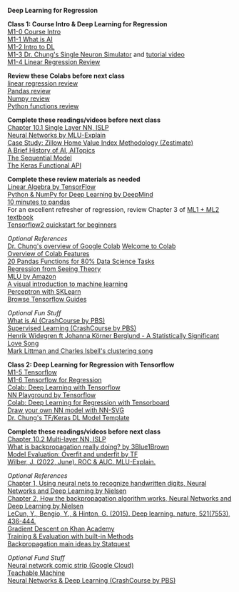 **Deep Learning for Regression**  

**Class 1: Course Intro & Deep Learning for Regression**  
[M1-0 Course Intro](https://www.dropbox.com/scl/fi/jfzmyx2l4ma6quiumjv6d/M1-1-AI-Course-Introduction.pptx?rlkey=4x0bxciqyu49hxf95cvrravq1&dl=0)  
[M1-1 What is AI](https://www.dropbox.com/scl/fi/epdabsnjn17tih6zwj5mo/M1-1-what-is-AI.pptx?rlkey=fo4j1nq6rznfc6lewg5pps0dr&dl=0)  
[M1-2 Intro to DL](https://www.dropbox.com/scl/fi/buxnfp6912r6w22a0mc7s/M1-2-intro-to-DL.pptx?rlkey=0kfqdvle480ayw9mi1xigxrtc&dl=0)  
[M1-3 Dr. Chung's Single Neuron Simulator](https://docs.google.com/spreadsheets/d/1KDGiwAF2GStEZc2WUgbJ7CE7NHktZhAVpcRNulHfqpw/edit?usp=sharing) and [tutorial video](https://www.youtube.com/watch?v=r9WOZs42Evw&list=PLjomhJShbk6RectVgKBsbhGZ5KCACyvKq&index=3)  
[M1-4 Linear Regression Review](https://www.dropbox.com/scl/fi/vf0dzuagmc0k3s7mtojhw/M1-4-regression-review.pptx?rlkey=544llky6vnijzahvv7736tj3h&dl=0)  

**Review these Colabs before next class**  
[linear regression review](https://colab.research.google.com/drive/1vKXdFFfMwA92GkTQdN7PAvs5LOMRRrFb?usp=drive_link)  
[Pandas review](https://drive.google.com/file/d/10Tl_-KXy4JdZTYiZZTHFUdYy276PFbga/view?usp=sharing)  
[Numpy review](https://drive.google.com/file/d/10S-7uh4CvtdCB2YJLF-eDcnVJ8y4l9gV/view?usp=sharing)  
[Python functions review](https://colab.research.google.com/drive/1sTsh0ICGwa_sku9oCR8v3MnK0IqYauMn?usp=drive_link)  

**Complete these readings/videos before next class**  
[Chapter 10.1 Single Layer NN, ISLP](https://hastie.su.domains/ISLP/ISLP_website.pdf.download.html)  
[Neural Networks by MLU-Explain](https://mlu-explain.github.io/neural-networks/)  
[Case Study: Zillow Home Value Index Methodology (Zestimate)](https://www.zillow.com/research/methodology-neural-zhvi-32128/)  
[A Brief History of AI, AITopics](https://aitopics.org/misc/brief-history)  
[The Sequential Model](https://www.tensorflow.org/guide/keras/sequential_model)  
[The Keras Functional API](https://www.tensorflow.org/guide/keras/functional)  

**Complete these review materials as needed**  
[Linear Algebra by TensorFlow](https://youtu.be/LlKAna21fLE)  
[Python & NumPy for Deep Learning by DeepMind](https://colab.research.google.com/github/deepmind/educational/blob/master/colabs/summer_schools/intro_to_python_numpy_for_deep_learning.ipynb)  
[10 minutes to pandas](https://pandas.pydata.org/docs/user_guide/10min.html)  
For an excellent refresher of regression, review Chapter 3 of [ML1 + ML2 textbook](https://hastie.su.domains/ISLP/ISLP_website.pdf.download.html)  
[Tensorflow2 quickstart for beginners](https://www.tensorflow.org/tutorials/quickstart/beginner)  

*Optional References*  
[Dr. Chung's overview of Google Colab](https://youtu.be/p7VdFVm8TJg) 
[Welcome to Colab](https://colab.research.google.com/drive/https:/colab.research.google.com/drive/1LfDI7cDOmnbsYAfwqu9l4h3FQSG8dJrz)  
[Overview of Colab Features](https://colab.research.google.com/notebooks/basic_features_overview.ipynb)  
[20 Pandas Functions for 80% Data Science Tasks](https://www.kaggle.com/code/youssef19/20-pandas-functions-for-80-data-science-tasks?scriptVersionId=118961959)  
[Regression from Seeing Theory](https://seeing-theory.brown.edu/#secondPage/chapter6)  
[MLU by Amazon](https://mlu-explain.github.io/)  
[A visual introduction to machine learning](http://www.r2d3.us/visual-intro-to-machine-learning-part-1/)  
[Perceptron with SKLearn](https://scikit-learn.org/stable/modules/linear_model.html#perceptron)  
[Browse Tensorflow Guides](https://www.tensorflow.org/guide) 

*Optional Fun Stuff*  
[What is AI (CrashCourse by PBS)](https://www.youtube.com/watch?v=a0_lo_GDcFw&list=PL8dPuuaLjXtO65LeD2p4_Sb5XQ51par_b&index=2&t=1s)  
[Supervised Learning (CrashCourse by PBS)](https://www.youtube.com/watch?v=4qVRBYAdLAo&list=PL8dPuuaLjXtO65LeD2p4_Sb5XQ51par_b&index=3)  
[Henrik Widegren ft Johanna Körner Berglund - A Statistically Significant Love Song](https://www.youtube.com/watch?v=tVx2V75hWRY)  
[Mark Littman and Charles Isbell's clustering song](https://www.youtube.com/watch?v=MAU0gQXn28s&list=PLrpsa0hmc1hxKEl6PFWBl5Yt2zNNRbbx8&index=11)  

**Class 2: Deep Learning for Regression with Tensorflow**  
[M1-5 Tensorflow](https://www.dropbox.com/scl/fi/jwbo2yp5ckbtujr85t9ar/M1-5-TF.pptx?rlkey=nvl6dw261ku4jc5ggmnceta76&dl=0)  
[M1-6 Tensorflow for Regression](https://www.dropbox.com/scl/fi/kqixuk77sxzh744wm8zf1/M1-6-TF-for-regression.pptx?rlkey=7iz4gy1sjqb127tc5s270skty&dl=0)  
[Colab: Deep Learning with Tensorflow](https://colab.research.google.com/drive/1fCEu0cIj8raD1o5fqLSLL9j7pgVcCZJ0)  
[NN Playground by Tensorflow](https://playground.tensorflow.org/#activation=tanh&batchSize=10&dataset=circle&regDataset=reg-plane&learningRate=0.03&regularizationRate=0&noise=0&networkShape=4,2&seed=0.56945&showTestData=false&discretize=false&percTrainData=50&x=true&y=true&xTimesY=false&xSquared=false&ySquared=false&cosX=false&sinX=false&cosY=false&sinY=false&collectStats=false&problem=classification&initZero=false&hideText=false)  
[Colab: Deep Learning for Regression with Tensorboard](https://colab.research.google.com/drive/1AG5jwdCNAZTO9U8ZgHF7vYRPHKpn88YL?usp=sharing)  
[Draw your own NN model with NN-SVG](http://alexlenail.me/NN-SVG/index.html)  
[Dr. Chung's TF/Keras DL Model Template](https://docs.google.com/document/d/1S1nml6eqTolm0V40A8coF2jm8ut8D0bWs4HB-VU0uyM/edit#)  

**Complete these readings/videos before next class**    
[Chapter 10.2 Multi-layer NN, ISLP](https://hastie.su.domains/ISLP/ISLP_website.pdf.download.html)  
[What is backpropagation really doing? by 3Blue1Brown](https://www.youtube.com/watch?v=Ilg3gGewQ5U&t=1s)  
[Model Evaluation: Overfit and underfit by TF](https://www.tensorflow.org/tutorials/keras/overfit_and_underfit)  
[Wilber, J. (2022, June). ROC & AUC. MLU-Explain.](https://mlu-explain.github.io/roc-auc/)  

*Optional References*  
[Chapter 1, Using neural nets to recognize handwritten digits, Neural Networks and Deep Learning by Nielsen](http://neuralnetworksanddeeplearning.com/chap1.html)  
[Chapter 2, How the backpropagation algorithm works, Neural Networks and Deep Learning by Nielsen](http://neuralnetworksanddeeplearning.com/chap2.html)  
[LeCun, Y., Bengio, Y., & Hinton, G. (2015). Deep learning. nature, 521(7553), 436-444.](https://s3.us-east-2.amazonaws.com/hkg-website-assets/static/pages/files/DeepLearning.pdf)  
[Gradient Descent on Khan Academy](https://www.khanacademy.org/math/multivariable-calculus/applications-of-multivariable-derivatives/optimizing-multivariable-functions/a/what-is-gradient-descent)  
[Training & Evaluation with built-in Methods](https://www.tensorflow.org/guide/keras/train_and_evaluate)  
[Backpropagation main ideas by Statquest](https://www.youtube.com/watch?v=IN2XmBhILt4&t=3s)  

*Optional Fund Stuff*  
[Neural network comic strip (Google Cloud)](https://cloud.google.com/products/ai/ml-comic-2?fbclid=IwAR3Dj-zu0dHb45b_fzFp6MQsvnUMLs67Tguo4ojdgKQQYrVYqC73ZoZmGPE)  
[Teachable Machine](https://teachablemachine.withgoogle.com/train)  
[Neural Networks & Deep Learning (CrashCourse by PBS)](https://www.youtube.com/watch?v=oV3ZY6tJiA0&list=PL8dPuuaLjXtO65LeD2p4_Sb5XQ51par_b&index=4)  
